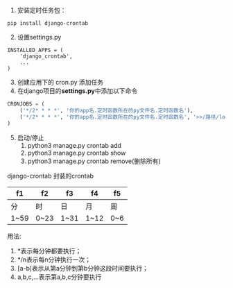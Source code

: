 1. 安装定时任务包：

```
pip install django-crontab
```

2. 设置settings.py

```
INSTALLED_APPS = (
    'django_crontab',
    ...
)
```

3.  创建应用下的 cron.py	添加任务 
4. 在django项目的**settings.py**中添加以下命令

```python
CRONJOBS = (
    ('*/2* * * *', '你的app名.定时函数所在的py文件名.定时函数名'),
    ('*/2* * * *', '你的app名.定时函数所在的py文件名.定时函数名', '>>/路径/log.log'),
)
```

5. 启动/停止
   1. python3 manage.py crontab add
   2. python3 manage.py crontab show
   3. python3 manage.py crontab remove(删除所有)



django-crontab 封装的crontab

| f1   | f2   | f3   | f4   | f5   |
| ---- | ---- | ---- | ---- | ---- |
| 分   | 时   | 日   | 月   | 周   |
| 1~59 | 0~23 | 1~31 | 1~12 | 0~6  |

用法:

1. *表示每分钟都要执行；
2. */n表示每n分钟执行一次；
3. [a-b]表示从第a分钟到第b分钟这段时间要执行；
4. a,b,c,...表示第a,b,c分钟要执行

















